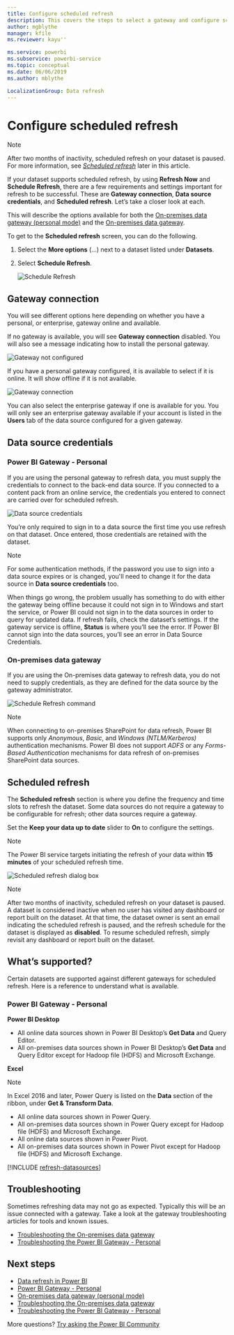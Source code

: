 ```yaml
---
title: Configure scheduled refresh
description: This covers the steps to select a gateway and configure scheduled refresh.
author: mgblythe
manager: kfile
ms.reviewer: kayu''

ms.service: powerbi
ms.subservice: powerbi-service
ms.topic: conceptual
ms.date: 06/06/2019
ms.author: mblythe

LocalizationGroup: Data refresh
---
```

# Configure scheduled refresh

>[!NOTE]
>After two months of inactivity, scheduled refresh on your dataset is paused. For more information, see [*Scheduled refresh*](#scheduled-refresh) later in this article.
>
>

If your dataset supports scheduled refresh, by using **Refresh Now** and **Schedule Refresh**, there are a few requirements and settings important for refresh to be successful. These are **Gateway connection**, **Data source credentials**, and **Scheduled refresh**. Let’s take a closer look at each.

This will describe the options available for both the [On-premises data gateway (personal mode)](service-gateway-personal-mode.md) and the [On-premises data gateway](service-gateway-onprem.md).

To get to the **Scheduled refresh** screen, you can do the following.

1. Select the **More options** (...) next to a dataset listed under **Datasets**.
2. Select **Schedule Refresh**.

    ![Schedule Refresh](media/refresh-scheduled-refresh/dataset-menu.png)

## Gateway connection
You will see different options here depending on whether you have a personal, or enterprise, gateway online and available.

If no gateway is available, you will see **Gateway connection** disabled. You will also see a message indicating how to install the personal gateway.

![Gateway not configured](media/refresh-scheduled-refresh/gateway-not-configured.png)

If you have a personal gateway configured, it is available to select if it is online. It will show offline if it is not available.

![Gateway connection](media/refresh-scheduled-refresh/gateway-connection.png)

You can also select the enterprise gateway if one is available for you. You will only see an enterprise gateway available if your account is listed in the **Users** tab of the data source configured for a given gateway.

## Data source credentials
### Power BI Gateway - Personal
If you are using the personal gateway to refresh data, you must supply the credentials to connect to the back-end data source. If you connected to a content pack from an online service, the credentials you entered to connect are carried over for scheduled refresh.

![Data source credentials](media/refresh-scheduled-refresh/data-source-credentials-pgw.png)

You’re only required to sign in to a data source the first time you use refresh on that dataset. Once entered, those credentials are retained with the dataset.

> [!NOTE]
> For some authentication methods, if the password you use to sign into a data source expires or is changed, you'll need to change it for the data source in **Data source credentials** too.
>
>

When things go wrong, the problem usually has something to do with either the gateway being offline because it could not sign in to Windows and start the service, or Power BI could not sign in to the data sources in order to query for updated data. If refresh fails, check the dataset’s settings. If the gateway service is offline, **Status** is where you’ll see the error. If Power BI cannot sign into the data sources, you’ll see an error in Data Source Credentials.

### On-premises data gateway
If you are using the On-premises data gateway to refresh data, you do not need to supply credentials, as they are defined for the data source by the gateway administrator.

![Schedule Refresh command](media/refresh-scheduled-refresh/data-source-credentials-egw.png)

> [!NOTE]
> When connecting to on-premises SharePoint for data refresh, Power BI supports only *Anonymous*, *Basic*, and *Windows (NTLM/Kerberos)* authentication mechanisms. Power BI does not support *ADFS* or any *Forms-Based Authentication* mechanisms for data refresh of on-premises SharePoint data sources.
>
>

## Scheduled refresh
The **Scheduled refresh** section is where you define the frequency and time slots to refresh the dataset. Some data sources do not require a gateway to be configurable for refresh; other data sources require a gateway.

Set the **Keep your data up to date** slider to **On** to configure the settings.

> [!NOTE]
> The Power BI service targets initiating the refresh of your data within **15 minutes** of your scheduled refresh time.
>
>

![Scheduled refresh dialog box](media/refresh-scheduled-refresh/scheduled-refresh.png)

> [!NOTE]
> After two months of inactivity, scheduled refresh on your dataset is paused. A dataset is considered inactive when no user has visited any dashboard or report built on the dataset. At that time, the dataset owner is sent an email indicating the scheduled refresh is paused, and the refresh schedule for the dataset is displayed as **disabled**. To resume scheduled refresh, simply revisit any dashboard or report built on the dataset.
>
>

## What’s supported?
Certain datasets are supported against different gateways for scheduled refresh. Here is a reference to understand what is available.

### Power BI Gateway - Personal
**Power BI Desktop**

* All online data sources shown in Power BI Desktop’s **Get Data** and Query Editor.
* All on-premises data sources shown in Power BI Desktop’s **Get Data** and Query Editor except for Hadoop file (HDFS) and Microsoft Exchange.

**Excel**

> [!NOTE]
> In Excel 2016 and later, Power Query is listed on the **Data** section of the ribbon, under **Get & Transform Data**.
>
>

* All online data sources shown in Power Query.
* All on-premises data sources shown in Power Query except for Hadoop file (HDFS) and Microsoft Exchange.
* All online data sources shown in Power Pivot.
* All on-premises data sources shown in Power Pivot except for Hadoop file (HDFS) and Microsoft Exchange.

<!-- Refresh Data sources-->
[!INCLUDE [refresh-datasources](./includes/refresh-datasources.md)]

## Troubleshooting
Sometimes refreshing data may not go as expected. Typically this will be an issue connected with a gateway. Take a look at the gateway troubleshooting articles for tools and known issues.

- [Troubleshooting the On-premises data gateway](service-gateway-onprem-tshoot.md)
- [Troubleshooting the Power BI Gateway - Personal](service-admin-troubleshooting-power-bi-personal-gateway.md)

## Next steps
- [Data refresh in Power BI](refresh-data.md)  
- [Power BI Gateway - Personal](service-gateway-personal-mode.md)  
- [On-premises data gateway (personal mode)](service-gateway-onprem.md)  
- [Troubleshooting the On-premises data gateway](service-gateway-onprem-tshoot.md)  
- [Troubleshooting the Power BI Gateway - Personal](service-admin-troubleshooting-power-bi-personal-gateway.md)  

More questions? [Try asking the Power BI Community](http://community.powerbi.com/)

